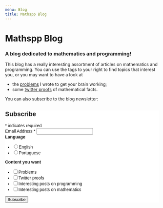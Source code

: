 ```yaml
---
menu: Blog
title: Mathspp Blog
---
```


# Mathspp Blog

### A blog dedicated to mathematics and programming!

This blog has a really interesting assortment of articles on mathematics and programming. You can use the tags to your right to find topics that interest you, or you may want to have a look at

 - the [problems](./problems) I wrote to get your brain working;
 - some [twitter proofs](./twitter-proofs) of mathematical facts.

You can also subscribe to the blog newsletter:

<!-- Begin Mailchimp Signup Form -->
<link href="//cdn-images.mailchimp.com/embedcode/classic-10_7.css" rel="stylesheet" type="text/css">
<style type="text/css">
	#mc_embed_signup{background:#fff; clear:left; font:14px Helvetica,Arial,sans-serif; }
	/* Add your own Mailchimp form style overrides in your site stylesheet or in this style block.
	   We recommend moving this block and the preceding CSS link to the HEAD of your HTML file. */
</style>
<div id="mc_embed_signup">
<form action="https://mathspp.us18.list-manage.com/subscribe/post?u=3452fe1e5ab6016adba929cce&amp;id=e55ac21342" method="post" id="mc-embedded-subscribe-form" name="mc-embedded-subscribe-form" class="validate" target="_blank" novalidate>
    <div id="mc_embed_signup_scroll">
	<h2>Subscribe</h2>
<div class="indicates-required"><span class="asterisk">*</span> indicates required</div>
<div class="mc-field-group">
	<label for="mce-EMAIL">Email Address  <span class="asterisk">*</span>
</label>
	<input type="email" value="" name="EMAIL" class="required email" id="mce-EMAIL">
</div>
<div class="mc-field-group input-group">
    <strong>Language </strong>
    <ul><li><input type="radio" value="1" name="group[6030]" id="mce-group[6030]-6030-0"><label for="mce-group[6030]-6030-0">English</label></li>
<li><input type="radio" value="2" name="group[6030]" id="mce-group[6030]-6030-1"><label for="mce-group[6030]-6030-1">Portuguese</label></li>
</ul>
</div>
<div class="mc-field-group input-group">
    <strong>Content you want </strong>
    <ul><li><input type="checkbox" value="4" name="group[6034][4]" id="mce-group[6034]-6034-0"><label for="mce-group[6034]-6034-0">Problems</label></li>
<li><input type="checkbox" value="8" name="group[6034][8]" id="mce-group[6034]-6034-1"><label for="mce-group[6034]-6034-1">Twitter proofs</label></li>
<li><input type="checkbox" value="16" name="group[6034][16]" id="mce-group[6034]-6034-2"><label for="mce-group[6034]-6034-2">Interesting posts on programming</label></li>
<li><input type="checkbox" value="32" name="group[6034][32]" id="mce-group[6034]-6034-3"><label for="mce-group[6034]-6034-3">Interesting posts on mathematics</label></li>
</ul>
</div>
	<div id="mce-responses" class="clear">
		<div class="response" id="mce-error-response" style="display:none"></div>
		<div class="response" id="mce-success-response" style="display:none"></div>
	</div>    <!-- real people should not fill this in and expect good things - do not remove this or risk form bot signups-->
    <div style="position: absolute; left: -5000px;" aria-hidden="true"><input type="text" name="b_3452fe1e5ab6016adba929cce_e55ac21342" tabindex="-1" value=""></div>
    <div class="clear"><input type="submit" value="Subscribe" name="subscribe" id="mc-embedded-subscribe" class="button"></div>
    </div>
</form>
</div>
<script type='text/javascript' src='//s3.amazonaws.com/downloads.mailchimp.com/js/mc-validate.js'></script><script type='text/javascript'>(function($) {window.fnames = new Array(); window.ftypes = new Array();fnames[0]='EMAIL';ftypes[0]='email';}(jQuery));var $mcj = jQuery.noConflict(true);</script>
<!--End mc_embed_signup-->